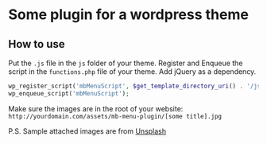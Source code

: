 # Some plugin for a wordpress theme

## How to use
Put the `.js` file in the `js` folder of your theme.
Register and Enqueue the script in the `functions.php` file of your theme.
Add jQuery as a dependency.
```php
wp_register_script('mbMenuScript', $get_template_directory_uri() . '/js/mbmenuscript.js', 'jquery', '1.0', TRUE);
wp_enqueue_script('mbMenuScript');
```


Make sure the images are in the root of your website:
`http://yourdomain.com/assets/mb-menu-plugin/[some title].jpg`

P.S. Sample attached images are from [Unsplash](https://unsplash.com/)
